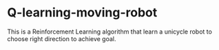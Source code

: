 # Q-learning-moving-robot
This is a Reinforcement Learning algorithm that learn a unicycle robot to choose right direction to achieve goal.
